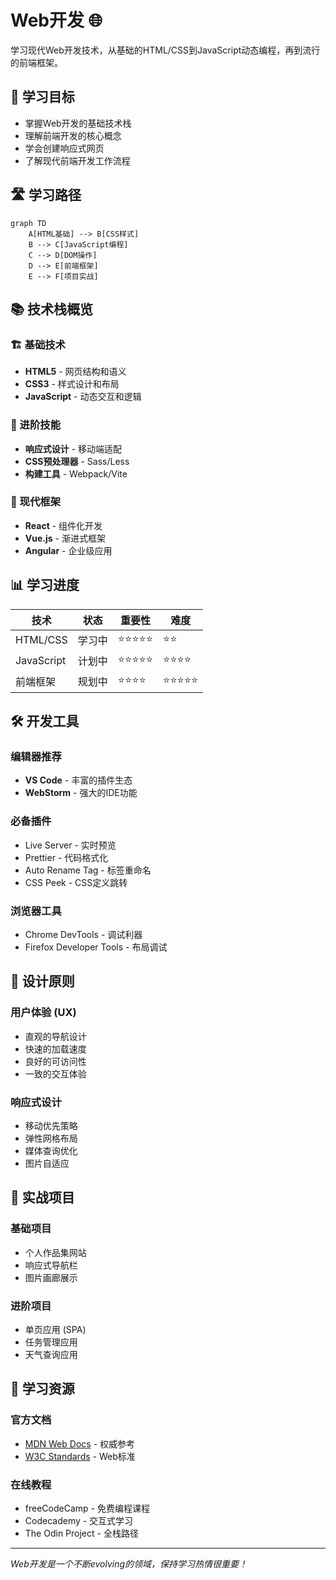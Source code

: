 # Web开发 🌐

学习现代Web开发技术，从基础的HTML/CSS到JavaScript动态编程，再到流行的前端框架。

## 🎯 学习目标

- 掌握Web开发的基础技术栈
- 理解前端开发的核心概念
- 学会创建响应式网页
- 了解现代前端开发工作流程

## 🛣️ 学习路径

```mermaid
graph TD
    A[HTML基础] --> B[CSS样式]
    B --> C[JavaScript编程]
    C --> D[DOM操作]
    D --> E[前端框架]
    E --> F[项目实战]
```

## 📚 技术栈概览

### 🏗️ 基础技术
- **HTML5** - 网页结构和语义
- **CSS3** - 样式设计和布局
- **JavaScript** - 动态交互和逻辑

### 🎨 进阶技能
- **响应式设计** - 移动端适配
- **CSS预处理器** - Sass/Less
- **构建工具** - Webpack/Vite

### 🚀 现代框架
- **React** - 组件化开发
- **Vue.js** - 渐进式框架
- **Angular** - 企业级应用

## 📊 学习进度

| 技术 | 状态 | 重要性 | 难度 |
|------|------|--------|------|
| HTML/CSS | 学习中 | ⭐⭐⭐⭐⭐ | ⭐⭐ |
| JavaScript | 计划中 | ⭐⭐⭐⭐⭐ | ⭐⭐⭐⭐ |
| 前端框架 | 规划中 | ⭐⭐⭐⭐ | ⭐⭐⭐⭐⭐ |

## 🛠️ 开发工具

### 编辑器推荐
- **VS Code** - 丰富的插件生态
- **WebStorm** - 强大的IDE功能

### 必备插件
- Live Server - 实时预览
- Prettier - 代码格式化
- Auto Rename Tag - 标签重命名
- CSS Peek - CSS定义跳转

### 浏览器工具
- Chrome DevTools - 调试利器
- Firefox Developer Tools - 布局调试

## 🎨 设计原则

### 用户体验 (UX)
- 直观的导航设计
- 快速的加载速度
- 良好的可访问性
- 一致的交互体验

### 响应式设计
- 移动优先策略
- 弹性网格布局
- 媒体查询优化
- 图片自适应

## 💼 实战项目

### 基础项目
- 个人作品集网站
- 响应式导航栏
- 图片画廊展示

### 进阶项目
- 单页应用 (SPA)
- 任务管理应用
- 天气查询应用

## 🌟 学习资源

### 官方文档
- [MDN Web Docs](https://developer.mozilla.org/) - 权威参考
- [W3C Standards](https://www.w3.org/) - Web标准

### 在线教程
- freeCodeCamp - 免费编程课程
- Codecademy - 交互式学习
- The Odin Project - 全栈路径

---

*Web开发是一个不断evolving的领域，保持学习热情很重要！*
